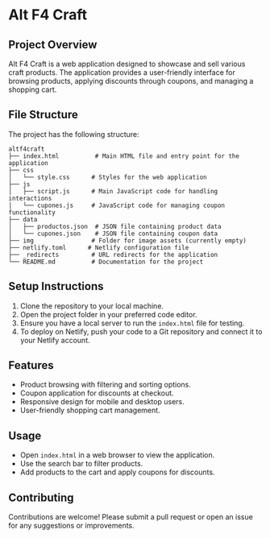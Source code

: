 # Alt F4 Craft

## Project Overview
Alt F4 Craft is a web application designed to showcase and sell various craft products. The application provides a user-friendly interface for browsing products, applying discounts through coupons, and managing a shopping cart.

## File Structure
The project has the following structure:

```
altf4craft
├── index.html          # Main HTML file and entry point for the application
├── css
│   └── style.css      # Styles for the web application
├── js
│   ├── script.js      # Main JavaScript code for handling interactions
│   └── cupones.js     # JavaScript code for managing coupon functionality
├── data
│   ├── productos.json  # JSON file containing product data
│   └── cupones.json    # JSON file containing coupon data
├── img                # Folder for image assets (currently empty)
├── netlify.toml      # Netlify configuration file
├── _redirects         # URL redirects for the application
└── README.md          # Documentation for the project
```

## Setup Instructions
1. Clone the repository to your local machine.
2. Open the project folder in your preferred code editor.
3. Ensure you have a local server to run the `index.html` file for testing.
4. To deploy on Netlify, push your code to a Git repository and connect it to your Netlify account.

## Features
- Product browsing with filtering and sorting options.
- Coupon application for discounts at checkout.
- Responsive design for mobile and desktop users.
- User-friendly shopping cart management.

## Usage
- Open `index.html` in a web browser to view the application.
- Use the search bar to filter products.
- Add products to the cart and apply coupons for discounts.

## Contributing
Contributions are welcome! Please submit a pull request or open an issue for any suggestions or improvements.